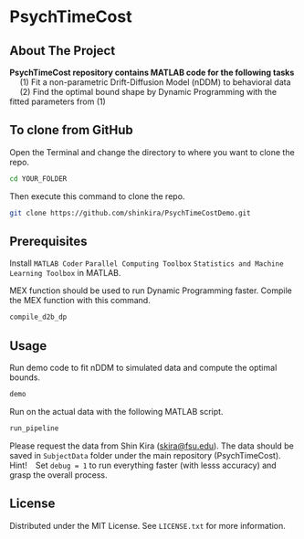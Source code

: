 # PsychTimeCost

## About The Project
**PsychTimeCost repository contains MATLAB code for the following tasks**
<br />
&emsp; (1) Fit a non-parametric Drift-Diffusion Model (nDDM) to behavioral data
<br />
&emsp; (2) Find the optimal bound shape by Dynamic Programming with the fitted parameters from (1)

## To clone from GitHub
Open the Terminal and change the directory to where you want to clone the repo.
```sh
cd YOUR_FOLDER
```
Then execute this command to clone the repo.
```sh
git clone https://github.com/shinkira/PsychTimeCostDemo.git
```
## Prerequisites

Install `MATLAB Coder` `Parallel Computing Toolbox` `Statistics and Machine Learning Toolbox` in MATLAB.

MEX function should be used to run Dynamic Programming faster. Compile the MEX function with this command.
```sh
compile_d2b_dp
```

## Usage

Run demo code to fit nDDM to simulated data and compute the optimal bounds.
```sh
demo
```
Run on the actual data with the following MATLAB script.
```sh
run_pipeline
```
Please request the data from Shin Kira (skira@fsu.edu). The data should be saved in `SubjectData` folder under the main repository (PsychTimeCost).
<br />
Hint! &ensp; Set `debug = 1` to run everything faster (with lesss accuracy) and grasp the overall process.

## License

Distributed under the MIT License. See `LICENSE.txt` for more information.


